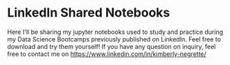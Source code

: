 # LinkedIn Shared Notebooks
Here I'll be sharing my jupyter notebooks used to study and practice during my Data Science Bootcamps previously published on LinkedIn. Feel free to download and try them yourself! If you have any question on inquiry, feel free to contact me on <https://www.linkedin.com/in/kimberly-negrette/>
